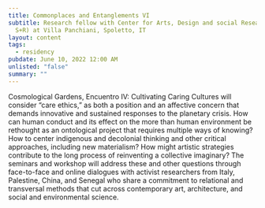 ```yaml
---
title: Commonplaces and Entanglements VI
subtitle: Research fellow with Center for Arts, Design and social Research (CAD
  S+R) at Villa Panchiani, Spoletto, IT
layout: content
tags:
  - residency
pubdate: June 10, 2022 12:00 AM
unlisted: "false"
summary: ""
---
```

Cosmological Gardens, Encuentro IV: Cultivating Caring Cultures will consider “care ethics,” as both a position and an affective concern that demands innovative and sustained responses to the planetary crisis. How can human conduct and its effect on the more than human environment be rethought as an ontological project that requires multiple ways of knowing? How to center indigenous and decolonial thinking and other critical approaches, including new materialism? How might artistic strategies contribute to the long process of reinventing a collective imaginary? The seminars and workshop will address these and other questions through face-to-face and online dialogues with activist researchers from Italy, Palestine, China, and Senegal who share a commitment to relational and transversal methods that cut across contemporary art, architecture, and social and environmental science.